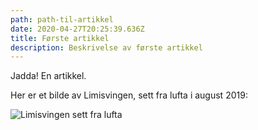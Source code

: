 ```yaml
---
path: path-til-artikkel
date: 2020-04-27T20:25:39.636Z
title: Første artikkel
description: Beskrivelse av første artikkel
---
```

Jadda! En artikkel.

Her er et bilde av Limisvingen, sett fra lufta i august 2019:

![Limisvingen sett fra lufta](/assets/limisvingen-by-air-3.jpg)